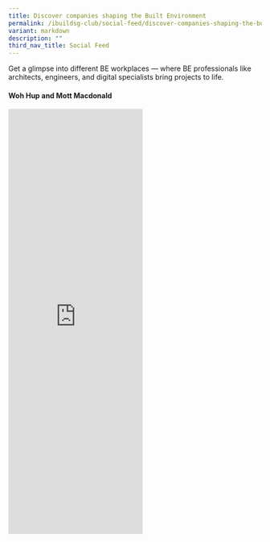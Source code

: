 ```yaml
---
title: Discover companies shaping the Built Environment
permalink: /ibuildsg-club/social-feed/discover-companies-shaping-the-built-environment/
variant: markdown
description: ""
third_nav_title: Social Feed
---
```

<p>Get a glimpse into different BE workplaces — where BE professionals like architects, engineers, and digital specialists bring projects to life.</p>

<h4>Woh Hup and Mott Macdonald</h4>
<div>
	<iframe allow="autoplay; clipboard-write; encrypted-media; picture-in-picture; web-share" allowfullscreen="true" frameborder="0" scrolling="no" style="border:none;overflow:hidden" height="846" width="267" src="https://www.facebook.com/plugins/video.php?href=https%3A%2F%2Fwww.facebook.com%2Freel%2F1137812130804559%2F&amp;width=267&amp;show_text=true&amp;appId"></iframe>
</div>
